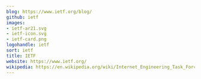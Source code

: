 ```yaml
---
blog: https://www.ietf.org/blog/
github: ietf
images:
- ietf-ar21.svg
- ietf-icon.svg
- ietf-card.png
logohandle: ietf
sort: ietf
title: IETF
website: https://www.ietf.org/
wikipedia: https://en.wikipedia.org/wiki/Internet_Engineering_Task_Force
---
```

